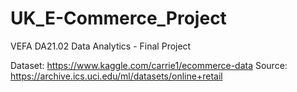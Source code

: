 # UK_E-Commerce_Project
VEFA DA21.02 Data Analytics - Final Project

Dataset: https://www.kaggle.com/carrie1/ecommerce-data
Source: https://archive.ics.uci.edu/ml/datasets/online+retail
